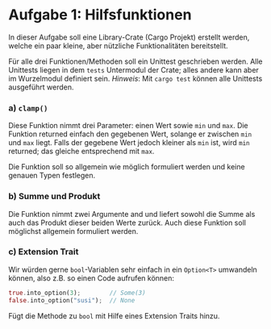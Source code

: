 Aufgabe 1: Hilfsfunktionen
==========================

In dieser Aufgabe soll eine Library-Crate (Cargo Projekt) erstellt werden,
welche ein paar kleine, aber nützliche Funktionalitäten bereitstellt.

Für alle drei Funktionen/Methoden soll ein Unittest geschrieben werden. Alle
Unittests liegen in dem `tests` Untermodul der Crate; alles andere kann aber
im Wurzelmodul definiert sein. *Hinweis*: Mit `cargo test` können alle
Unittests ausgeführt werden.


### a) `clamp()`

Diese Funktion nimmt drei Parameter: einen Wert sowie `min` und `max`.
Die Funktion returned einfach den gegebenen Wert, solange er zwischen `min` und
`max` liegt. Falls der gegebene Wert jedoch kleiner als `min` ist, wird `min`
returned; das gleiche entsprechend mit `max`.

Die Funktion soll so allgemein wie möglich formuliert werden und keine
genauen Typen festlegen.


### b) Summe und Produkt

Die Funktion nimmt zwei Argumente and und liefert sowohl die Summe als auch
das Produkt dieser beiden Werte zurück. Auch diese Funktion soll möglichst
allgemein formuliert werden.


### c) Extension Trait

Wir würden gerne `bool`-Variablen sehr einfach in ein `Option<T>` umwandeln
können, also z.B. so einen Code aufrufen können:

```rust
true.into_option(3);        // Some(3)
false.into_option("susi");  // None
```

Fügt die Methode zu `bool` mit Hilfe eines Extension Traits hinzu.
